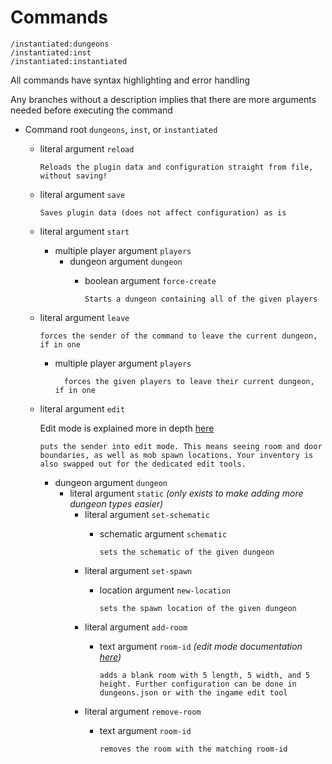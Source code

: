 # Commands
    /instantiated:dungeons
    /instantiated:inst
    /instantiated:instantiated

All commands have syntax highlighting and error handling

Any branches without a description implies that there are more arguments needed before executing the command

- Command root `dungeons`, `inst`, or `instantiated`
  - literal argument `reload`
        
        Reloads the plugin data and configuration straight from file, without saving!
  - literal argument `save`
  
        Saves plugin data (does not affect configuration) as is
  - literal argument `start`
    - multiple player argument `players`
      - dungeon argument `dungeon`
        - boolean argument `force-create`
              
              Starts a dungeon containing all of the given players
  - literal argument `leave`

        forces the sender of the command to leave the current dungeon, if in one
    - multiple player argument `players`

            forces the given players to leave their current dungeon, if in one
  - literal argument `edit`

    Edit mode is explained more in depth [here](../usage/editmode.md)

        puts the sender into edit mode. This means seeing room and door boundaries, as well as mob spawn locations. Your inventory is also swapped out for the dedicated edit tools.
    - dungeon argument `dungeon`
      - literal argument `static` *(only exists to make adding more dungeon types easier)*
        - literal argument `set-schematic`
          - schematic argument `schematic`

                sets the schematic of the given dungeon
        - literal argument `set-spawn`
          - location argument `new-location`

                sets the spawn location of the given dungeon
        - literal argument `add-room`
          - text argument `room-id` *(edit mode documentation [here](../usage/editmode.md))*

                adds a blank room with 5 length, 5 width, and 5 height. Further configuration can be done in dungeons.json or with the ingame edit tool
        - literal argument `remove-room`
          - text argument `room-id`

                removes the room with the matching room-id